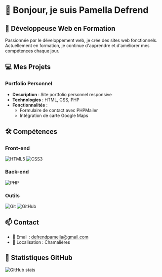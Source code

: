 # 👋 Bonjour, je suis Pamella Defrend

## 🚀 Développeuse Web en Formation

Passionnée par le développement web, je crée des sites web fonctionnels. Actuellement en formation, je continue d'apprendre et d'améliorer mes compétences chaque jour.

## 💻 Mes Projets

### Portfolio Personnel
- **Description** : Site portfolio personnel responsive
- **Technologies** : HTML, CSS, PHP
- **Fonctionnalités** :
  - Formulaire de contact avec PHPMailer
  - Intégration de carte Google Maps

## 🛠️ Compétences

### Front-end
![HTML5](https://img.shields.io/badge/HTML5-E34F26?style=for-the-badge&logo=html5&logoColor=white)
![CSS3](https://img.shields.io/badge/CSS3-1572B6?style=for-the-badge&logo=css3&logoColor=white)

### Back-end
![PHP](https://img.shields.io/badge/PHP-777BB4?style=for-the-badge&logo=php&logoColor=white)

### Outils
![Git](https://img.shields.io/badge/Git-F05032?style=for-the-badge&logo=git&logoColor=white)
![GitHub](https://img.shields.io/badge/GitHub-100000?style=for-the-badge&logo=github&logoColor=white)

## 📫 Contact

- 📧 Email : defrendpamella@gmail.com
- 📍 Localisation : Chamalières

## 🌟 Statistiques GitHub

![GitHub stats](https://github-readme-stats.vercel.app/api?username=PamellaCode&show_icons=true&theme=radical)
